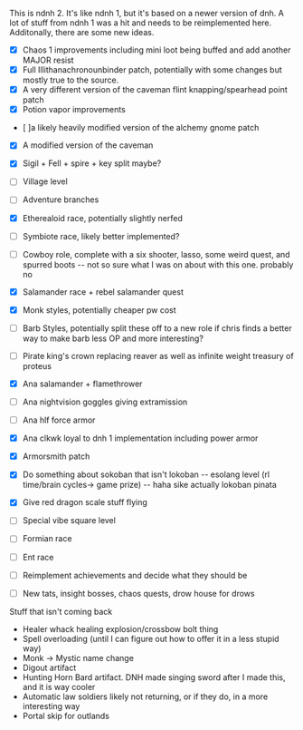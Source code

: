 This is ndnh 2. It's like ndnh 1, but it's based on a newer version of dnh. A lot of stuff from ndnh 1 was a hit and needs to be reimplemented here.
Additonally, there are some new ideas.
- [x] Chaos 1 improvements including mini loot being buffed and add another MAJOR resist
- [x] Full Illithanachronounbinder patch, potentially with some changes but mostly true to the source.
- [x] A very different version of the caveman flint knapping/spearhead point patch
- [x] Potion vapor improvements
- [ ]a likely heavily modified version of the alchemy gnome patch
- [x] A modified version of the caveman 
- [x] Sigil + Fell + spire + key split maybe?
- [ ] Village level
- [ ] Adventure branches
- [x] Etherealoid race, potentially slightly nerfed
- [ ] Symbiote race, likely better implemented?
- [ ] Cowboy role, complete with a six shooter, lasso, some weird quest, and spurred boots -- not so sure what I was on about with this one. probably no
- [x] Salamander race + rebel salamander quest
- [x] Monk styles, potentially cheaper pw cost
- [ ] Barb Styles, potentially split these off to a new role if chris finds a better way to make barb less OP and more interesting?
- [ ] Pirate king's crown replacing reaver as well as infinite weight treasury of proteus
- [x] Ana salamander + flamethrower
- [ ] Ana nightvision goggles giving extramission
- [ ] Ana hlf force armor
- [x] Ana clkwk loyal to dnh 1 implementation including power armor
- [x] Armorsmith patch
- [x] Do something about sokoban that isn't lokoban -- esolang level (rl time/brain cycles-> game prize) -- haha sike actually lokoban pinata
- [x] Give red dragon scale stuff flying 
- [ ] Special vibe square level
- [ ] Formian race
- [ ] Ent race
- [ ] Reimplement achievements and decide what they should be
- [ ] New tats, insight bosses, chaos quests, drow house for drows


Stuff that isn't coming back
- Healer whack healing explosion/crossbow bolt thing
- Spell overloading (until I can figure out how to offer it in a less stupid way)
- Monk -> Mystic name change
- Digout artifact
- Hunting Horn Bard artifact. DNH made singing sword after I made this, and it is way cooler
- Automatic law soldiers likely not returning, or if they do, in a more interesting way
- Portal skip for outlands


